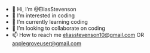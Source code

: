 - 👋 Hi, I’m @EliasStevenson
- 👀 I’m interested in coding
- 🌱 I’m currently learning coding
- 💞️ I’m looking to collaborate on coding
- 📫 How to reach me eliasstevenson10@gmail.com OR applegroveuser@gmail.com

<!---
EliasStevenson/EliasStevenson is a ✨ special ✨ repository because its `README.md` (this file) appears on your GitHub profile.
You can click the Preview link to take a look at your changes.
--->
